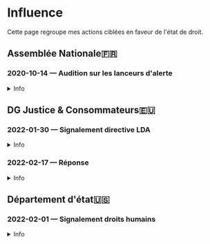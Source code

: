 # Influence

Cette page regroupe mes actions ciblées en faveur de l'état de droit.

## Assemblée Nationale🇫🇷
### <a id="audition-phi"></a>2020-10-14 — Audition sur les lanceurs d'alerte
<details>
  <summary>Info</summary>

* [dossier](https://github.com/francoise-nicolas/audition-phi)
</details>

## DG Justice & Consommateurs🇪🇺

### <a id="dg-just-signal"></a>2022-01-30 — Signalement directive LDA
<details>
  <summary>Info</summary>

* [document](../pieces/identifiant/acfb12ff)
</details>

### 2022-02-17 — Réponse
<details>
  <summary>Info</summary>

* Signé: [Ingrid BELLANDER TODINO](https://op.europa.eu/en/web/who-is-who/person/-/person/COM_000037D403)
* [document](../pieces/identifiant/114d5f23)
</details>

## Département d'état🇺🇸
### 2022-02-01 — Signalement droits humains
<details>
  <summary>Info</summary>

* To: Head of the [Bureau of Democracy, Human Rights & Labor](https://twitter.com/StateDRL), Assistant Secretary Lisa Peterson 
* CC: 
    * Paris Bureau Chief, New York Times, [Roger Cohen](https://climatehub.nytimes.com/speaker/369802/roger-cohen); 
    * Co-chair, Tom Lantos Human Rights Commission, Hon. [James P. McGovern](https://twitter.com/RepMcGovern); 
    * Executive Director, [Amnesty International USA, Paul O’Brien](https://www.amnestyusa.org/about-us/who-we-are/executive-team/); 
    * Executive Director, Human Rights Watch, Paris branch, [Kenneth Roth](https://twitter.com/KenRoth); 
    * Co-chair, [Tom Lantos Human Rights Commission](https://twitter.com/TLHumanRights), 
[Hon. Christopher H. Smith](https://chrissmith.house.gov/).
* [document](../pieces/identifiant/31f73b4d)
* [preuve de dépôt](../pieces/identifiant/6ee9b5eb)
</details>
